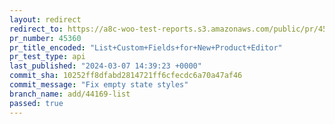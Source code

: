 ```yaml
---
layout: redirect
redirect_to: https://a8c-woo-test-reports.s3.amazonaws.com/public/pr/45360/api/index.html
pr_number: 45360
pr_title_encoded: "List+Custom+Fields+for+New+Product+Editor"
pr_test_type: api
last_published: "2024-03-07 14:39:23 +0000"
commit_sha: 10252ff8dfabd2814721ff6cfecdc6a70a47af46
commit_message: "Fix empty state styles"
branch_name: add/44169-list
passed: true
---
```

